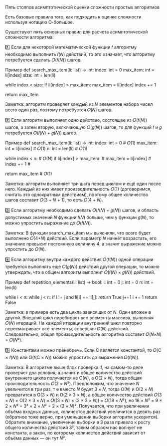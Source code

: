 Пять столпов асимптотической оценки сложности простых алгоритмов

Есть базовые правила того, как подходить к оценке сложности используя нотацию О-большое.

Существуют пять основных правил для расчета асимптотической сложности алгоритма:

1️⃣ Если для некоторой математической функции 𝑓 алгоритму необходимо выполнить 𝑓(𝑁) действий, то это означает, что алгоритму потребуется сделать 𝑂(𝑓(𝑁)) шагов.

Пример
def search_max_item(li: list) -> int:
index: int = 0
max_item: int = li[index]
size: int = len(li)

while index < size:
if li[index] > max_item:
max_item = li[index]
index += 1

return max_item

Заметка: алгоритм проверяет каждый из 𝑁 элементов набора чисел всего один раз, поэтому потребуется 𝑂(𝑁) шагов.

2️⃣ Если алгоритм выполняет одно действие, состоящее из 𝑂(𝑓(𝑁)) шагов, а затем вторую, включающую 𝑂(𝑔(𝑁)) шагов, то для функций 𝑓 и 𝑔 потребуется 𝑂(𝑓(𝑁) + 𝑔(𝑁)) шагов.

Пример
def search_max_item(li: list) -> int:
index: int = 0 # 𝑂(1)
max_item: int = li[index] # 𝑂(1)
n: int = len(li) # 𝑂(1)

while index < n: # 𝑂(N)
if li[index] > max_item: #
max_item = li[index] #
index += 1 #

return max_item # 𝑂(1)

Заметка: алгоритм выполняет три шага перед циклом и ещё один после него. Каждый из них имеет производительность 𝑂(1) (договоримся, считать это однократным действием), поэтому общее количество шагов составит 𝑂(3 + 𝑁 + 1), то есть 𝑂(4 + 𝑁).

3️⃣ Если алгоритму необходимо сделать 𝑂(𝑓(𝑁) + 𝑔(𝑁)) шагов, и область допустимых значений 𝑁 функции 𝑓(𝑁) больше, чем у функции 𝑔(𝑁), то можно упростить выражение до 𝑂(𝑓(𝑁)).

Заметка: В функции search_max_item мы выяснили, что всего будет выполнено 𝑂(4+𝑁) действий. Если параметр 𝑁 начнёт возрастать, его значение превысит постоянную величину 4, а значит выражение можно упростить до 𝑂(𝑁).

4️⃣ Если алгоритму внутри каждого действия 𝑂(𝑓(𝑁)) одной операции требуется выполнять ещё 𝑂(𝑔(𝑁)) действий другой операции, то можно утверждать, что в общем алгоритм выполнит 𝑂(𝑓(𝑁) × 𝑔(𝑁)) действий.

Пример
def repetition_elements(li: list) -> bool:
i: int = 0
j: int = 0
n: int = len(li)

while i < n:
while j < n:
if i != j and li[i] == li[j]:
return True
j+=1
i += 1
return False

Заметка: в примере есть два цикла зависящих от 𝑁. Один вложен в другой. Внешний цикл перебирает все элементы массива, выполняя 𝑂(𝑁) итераций. На каждой итерации внутренний цикл повторно пересматривает все элементы, совершая 𝑂(𝑁) действий. Следовательно, общая производительность алгоритма составит 𝑂(𝑁×𝑁) = 𝑂(𝑁²).

5️⃣ Константами можно пренебречь. Если C является константой, то 𝑂(C × 𝑓(𝑁)) или 𝑂(𝑓(C × 𝑁)) можно упростить до выражения 𝑂(𝑓(𝑁)).

Заметка: В алгоритме выше блок проверка if, на самом-то деле проверяет два условия, а значит и общее количество действий внутреннего цикла получается не О(𝑁), a О(2 × 𝑁), тогда общая производительность 𝑂(2 × 𝑁²). Предположим, что значение 𝑁 увеличится в три раз, т е вместо 𝑁 будет 3 × 𝑁, тогда О(𝑁) и О(2 × 𝑁) превратится в О(3 × 𝑁) и О(2 × 3 × 𝑁), а общее количество действий 𝑂(3 × 𝑁) × О(2 × 3 × 𝑁) = 𝑂((3 × 𝑁) × (2 × 3 × 𝑁)) = 𝑂(18 × 𝑁²), но 18 × 𝑁² = 9 × 2 × 𝑁² = 3² × 2 × 𝑁² = 2 × (3 × 𝑁)². Получается, что при увеличении объёма входных данных, количество действий увеличится в девять раз (обратное тоже верно, при уменьшении выборки алгоритм ускорится). Обратите внимание, увеличение выборки в 3 раза привело к росту общего количества действий 3², таким образом нас волнует не константа, а закон, по которому количество действий зависит от объёма данных — он тут 𝑁².

